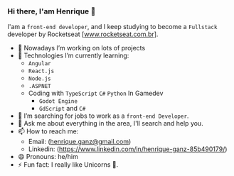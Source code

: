 ### Hi there, I'am Henrique 👋

I'am a `front-end developer`, and I keep studying to become a `Fullstack` developer by Rocketseat [www.rocketseat.com.br].

- 🔭 Nowadays I’m working on lots of projects 
- 🌱 Technologies I’m currently learning:
     - `Angular`
     - `React.js`
     - `Node.js`
     - `.ASPNET`
     - Coding with `TypeScript` `C#` `Python`
     In Gamedev
          - `Godot Engine`
          - `GdScript` and `C#`
- 🤔 I’m searching for jobs to work as a `front-end Developer`.
- 💬 Ask me about everything in the area, I'll search and help you.
- 📫 How to reach me:
     - Email: (henrique.ganz@gmail.com)
     - Linkedin: (https://www.linkedin.com/in/henrique-ganz-85b490179/)
- 😄 Pronouns: he/him
- ⚡ Fun fact: I really like Unicorns 🦄.
